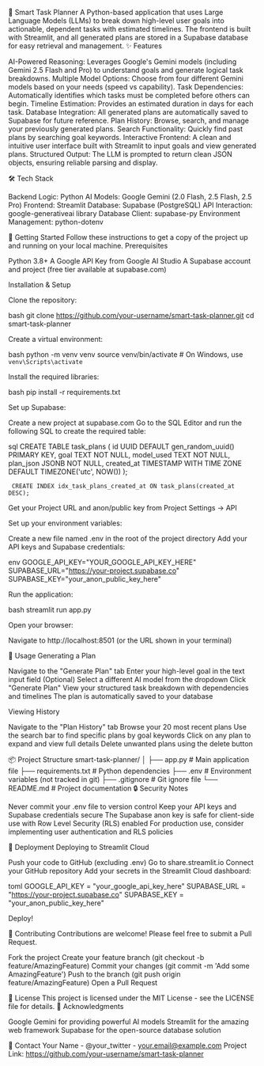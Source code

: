 🎯 Smart Task Planner
A Python-based application that uses Large Language Models (LLMs) to break down high-level user goals into actionable, dependent tasks with estimated timelines. The frontend is built with Streamlit, and all generated plans are stored in a Supabase database for easy retrieval and management.
✨ Features

AI-Powered Reasoning: Leverages Google's Gemini models (including Gemini 2.5 Flash and Pro) to understand goals and generate logical task breakdowns.
Multiple Model Options: Choose from four different Gemini models based on your needs (speed vs capability).
Task Dependencies: Automatically identifies which tasks must be completed before others can begin.
Timeline Estimation: Provides an estimated duration in days for each task.
Database Integration: All generated plans are automatically saved to Supabase for future reference.
Plan History: Browse, search, and manage your previously generated plans.
Search Functionality: Quickly find past plans by searching goal keywords.
Interactive Frontend: A clean and intuitive user interface built with Streamlit to input goals and view generated plans.
Structured Output: The LLM is prompted to return clean JSON objects, ensuring reliable parsing and display.

🛠️ Tech Stack

Backend Logic: Python
AI Models: Google Gemini (2.0 Flash, 2.5 Flash, 2.5 Pro)
Frontend: Streamlit
Database: Supabase (PostgreSQL)
API Interaction: google-generativeai library
Database Client: supabase-py
Environment Management: python-dotenv

🚀 Getting Started
Follow these instructions to get a copy of the project up and running on your local machine.
Prerequisites

Python 3.8+
A Google API Key from Google AI Studio
A Supabase account and project (free tier available at supabase.com)

Installation & Setup

Clone the repository:

bash   git clone https://github.com/your-username/smart-task-planner.git
   cd smart-task-planner

Create a virtual environment:

bash   python -m venv venv
   source venv/bin/activate  # On Windows, use `venv\Scripts\activate`

Install the required libraries:

bash   pip install -r requirements.txt

Set up Supabase:

Create a new project at supabase.com
Go to the SQL Editor and run the following SQL to create the required table:



sql     CREATE TABLE task_plans (
         id UUID DEFAULT gen_random_uuid() PRIMARY KEY,
         goal TEXT NOT NULL,
         model_used TEXT NOT NULL,
         plan_json JSONB NOT NULL,
         created_at TIMESTAMP WITH TIME ZONE DEFAULT TIMEZONE('utc', NOW())
     );

     CREATE INDEX idx_task_plans_created_at ON task_plans(created_at DESC);

Get your Project URL and anon/public key from Project Settings → API


Set up your environment variables:

Create a new file named .env in the root of the project directory
Add your API keys and Supabase credentials:



env     GOOGLE_API_KEY="YOUR_GOOGLE_API_KEY_HERE"
     SUPABASE_URL="https://your-project.supabase.co"
     SUPABASE_KEY="your_anon_public_key_here"

Run the application:

bash   streamlit run app.py

Open your browser:

Navigate to http://localhost:8501 (or the URL shown in your terminal)



📖 Usage
Generating a Plan

Navigate to the "Generate Plan" tab
Enter your high-level goal in the text input field
(Optional) Select a different AI model from the dropdown
Click "Generate Plan"
View your structured task breakdown with dependencies and timelines
The plan is automatically saved to your database

Viewing History

Navigate to the "Plan History" tab
Browse your 20 most recent plans
Use the search bar to find specific plans by goal keywords
Click on any plan to expand and view full details
Delete unwanted plans using the delete button

📦 Project Structure
smart-task-planner/
│
├── app.py                 # Main application file
├── requirements.txt       # Python dependencies
├── .env                   # Environment variables (not tracked in git)
├── .gitignore            # Git ignore file
└── README.md             # Project documentation
🔒 Security Notes

Never commit your .env file to version control
Keep your API keys and Supabase credentials secure
The Supabase anon key is safe for client-side use with Row Level Security (RLS) enabled
For production use, consider implementing user authentication and RLS policies

🚢 Deployment
Deploying to Streamlit Cloud

Push your code to GitHub (excluding .env)
Go to share.streamlit.io
Connect your GitHub repository
Add your secrets in the Streamlit Cloud dashboard:

toml   GOOGLE_API_KEY = "your_google_api_key_here"
   SUPABASE_URL = "https://your-project.supabase.co"
   SUPABASE_KEY = "your_anon_public_key_here"

Deploy!

🤝 Contributing
Contributions are welcome! Please feel free to submit a Pull Request.

Fork the project
Create your feature branch (git checkout -b feature/AmazingFeature)
Commit your changes (git commit -m 'Add some AmazingFeature')
Push to the branch (git push origin feature/AmazingFeature)
Open a Pull Request

📝 License
This project is licensed under the MIT License - see the LICENSE file for details.
🙏 Acknowledgments

Google Gemini for providing powerful AI models
Streamlit for the amazing web framework
Supabase for the open-source database solution

📧 Contact
Your Name - @your_twitter - your.email@example.com
Project Link: https://github.com/your-username/smart-task-planner
